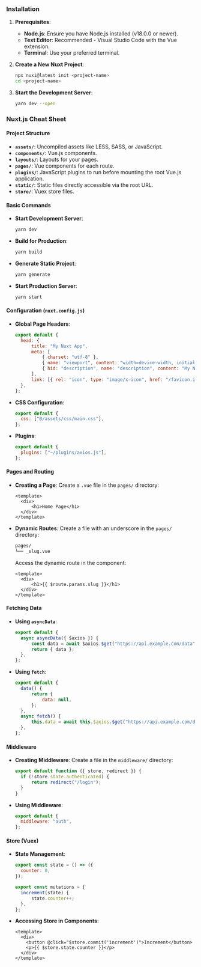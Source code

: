 ### Installation

1. **Prerequisites**:

   - **Node.js**: Ensure you have Node.js installed (v18.0.0 or newer).
   - **Text Editor**: Recommended - Visual Studio Code with the Vue extension.
   - **Terminal**: Use your preferred terminal.

2. **Create a New Nuxt Project**:

   ```bash
   npx nuxi@latest init <project-name>
   cd <project-name>
   ```

3. **Start the Development Server**:
   ```bash
   yarn dev --open
   ```

### Nuxt.js Cheat Sheet

#### Project Structure

- **`assets/`**: Uncompiled assets like LESS, SASS, or JavaScript.
- **`components/`**: Vue.js components.
- **`layouts/`**: Layouts for your pages.
- **`pages/`**: Vue components for each route.
- **`plugins/`**: JavaScript plugins to run before mounting the root Vue.js application.
- **`static/`**: Static files directly accessible via the root URL.
- **`store/`**: Vuex store files.

#### Basic Commands

- **Start Development Server**:
  ```bash
  yarn dev
  ```
- **Build for Production**:
  ```bash
  yarn build
  ```
- **Generate Static Project**:
  ```bash
  yarn generate
  ```
- **Start Production Server**:
  ```bash
  yarn start
  ```

#### Configuration (`nuxt.config.js`)

- **Global Page Headers**:

  ```javascript
  export default {
  	head: {
  		title: "My Nuxt App",
  		meta: [
  			{ charset: "utf-8" },
  			{ name: "viewport", content: "width=device-width, initial-scale=1" },
  			{ hid: "description", name: "description", content: "My Nuxt.js project" },
  		],
  		link: [{ rel: "icon", type: "image/x-icon", href: "/favicon.ico" }],
  	},
  };
  ```

- **CSS Configuration**:

  ```javascript
  export default {
  	css: ["@/assets/css/main.css"],
  };
  ```

- **Plugins**:
  ```javascript
  export default {
  	plugins: ["~/plugins/axios.js"],
  };
  ```

#### Pages and Routing

- **Creating a Page**:
  Create a `.vue` file in the `pages/` directory:

  ```vue
  <template>
  	<div>
  		<h1>Home Page</h1>
  	</div>
  </template>
  ```

- **Dynamic Routes**:
  Create a file with an underscore in the `pages/` directory:

  ```bash
  pages/
  └── _slug.vue
  ```

  Access the dynamic route in the component:

  ```vue
  <template>
  	<div>
  		<h1>{{ $route.params.slug }}</h1>
  	</div>
  </template>
  ```

#### Fetching Data

- **Using `asyncData`**:

  ```javascript
  export default {
  	async asyncData({ $axios }) {
  		const data = await $axios.$get("https://api.example.com/data");
  		return { data };
  	},
  };
  ```

- **Using `fetch`**:
  ```javascript
  export default {
  	data() {
  		return {
  			data: null,
  		};
  	},
  	async fetch() {
  		this.data = await this.$axios.$get("https://api.example.com/data");
  	},
  };
  ```

#### Middleware

- **Creating Middleware**:
  Create a file in the `middleware/` directory:

  ```javascript
  export default function ({ store, redirect }) {
  	if (!store.state.authenticated) {
  		return redirect("/login");
  	}
  }
  ```

- **Using Middleware**:
  ```javascript
  export default {
  	middleware: "auth",
  };
  ```

#### Store (Vuex)

- **State Management**:

  ```javascript
  export const state = () => ({
  	counter: 0,
  });

  export const mutations = {
  	increment(state) {
  		state.counter++;
  	},
  };
  ```

- **Accessing Store in Components**:
  ```vue
  <template>
    <div>
      <button @click="$store.commit('increment')">Increment</button>
      <p>{{ $store.state.counter }}</p>
    </div>
  </template>
  ```
